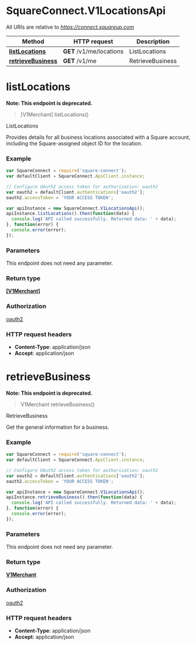 # SquareConnect.V1LocationsApi

All URIs are relative to *https://connect.squareup.com*

Method | HTTP request | Description
------------- | ------------- | -------------
[**listLocations**](V1LocationsApi.md#listLocations) | **GET** /v1/me/locations | ListLocations
[**retrieveBusiness**](V1LocationsApi.md#retrieveBusiness) | **GET** /v1/me | RetrieveBusiness


<a name="listLocations"></a>
# **listLocations**
**Note: This endpoint is deprecated.**
> [V1Merchant] listLocations()

ListLocations

Provides details for all business locations associated with a Square account, including the Square-assigned object ID for the location.

### Example
```javascript
var SquareConnect = require('square-connect');
var defaultClient = SquareConnect.ApiClient.instance;

// Configure OAuth2 access token for authorization: oauth2
var oauth2 = defaultClient.authentications['oauth2'];
oauth2.accessToken = 'YOUR ACCESS TOKEN';

var apiInstance = new SquareConnect.V1LocationsApi();
apiInstance.listLocations().then(function(data) {
  console.log('API called successfully. Returned data: ' + data);
}, function(error) {
  console.error(error);
});

```

### Parameters
This endpoint does not need any parameter.

### Return type

[**[V1Merchant]**](V1Merchant.md)

### Authorization

[oauth2](../README.md#oauth2)

### HTTP request headers

 - **Content-Type**: application/json
 - **Accept**: application/json

<a name="retrieveBusiness"></a>
# **retrieveBusiness**
**Note: This endpoint is deprecated.**
> V1Merchant retrieveBusiness()

RetrieveBusiness

Get the general information for a business.

### Example
```javascript
var SquareConnect = require('square-connect');
var defaultClient = SquareConnect.ApiClient.instance;

// Configure OAuth2 access token for authorization: oauth2
var oauth2 = defaultClient.authentications['oauth2'];
oauth2.accessToken = 'YOUR ACCESS TOKEN';

var apiInstance = new SquareConnect.V1LocationsApi();
apiInstance.retrieveBusiness().then(function(data) {
  console.log('API called successfully. Returned data: ' + data);
}, function(error) {
  console.error(error);
});

```

### Parameters
This endpoint does not need any parameter.

### Return type

[**V1Merchant**](V1Merchant.md)

### Authorization

[oauth2](../README.md#oauth2)

### HTTP request headers

 - **Content-Type**: application/json
 - **Accept**: application/json

